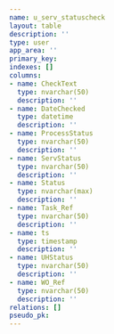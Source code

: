 ```yaml
---
name: u_serv_statuscheck
layout: table
description: ''
type: user
app_area: ''
primary_key: 
indexes: []
columns:
- name: CheckText
  type: nvarchar(50)
  description: ''
- name: DateChecked
  type: datetime
  description: ''
- name: ProcessStatus
  type: nvarchar(50)
  description: ''
- name: ServStatus
  type: nvarchar(50)
  description: ''
- name: Status
  type: nvarchar(max)
  description: ''
- name: Task_Ref
  type: nvarchar(50)
  description: ''
- name: ts
  type: timestamp
  description: ''
- name: UHStatus
  type: nvarchar(50)
  description: ''
- name: WO_Ref
  type: nvarchar(50)
  description: ''
relations: []
pseudo_pk: 
---
```


